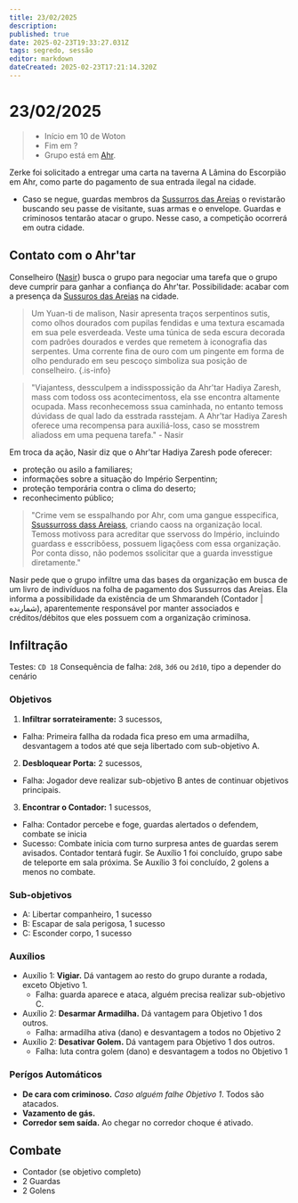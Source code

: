 ```yaml
---
title: 23/02/2025
description: 
published: true
date: 2025-02-23T19:33:27.031Z
tags: segredo, sessão
editor: markdown
dateCreated: 2025-02-23T17:21:14.320Z
---
```


# 23/02/2025

> - Início em 10 de Woton
> - Fim em ?
> - Grupo está em [Ahr](/lugares/plano-material/drafeon/sudeste-de-drafeon/ahr).
<!-- {blockquote:.is-info} -->

Zerke foi solicitado a entregar uma carta na taverna A Lâmina do Escorpião em Ahr, como parte do pagamento de sua entrada ilegal na cidade.
 - Caso se negue, guardas membros da [Sussurros das Areias](/faccoes/faccoes-independentes/sussurros-das-areias) o revistarão buscando seu passe de visitante, suas armas e o envelope. Guardas e criminosos tentarão atacar o grupo. Nesse caso, a competição ocorrerá em outra cidade.


## Contato com o Ahr'tar
Conselheiro ([Nasir](/individuos/nasir-farrokhzad)) busca o grupo para negociar uma tarefa que o grupo deve cumprir para ganhar a confiança do Ahr'tar. Possibilidade: acabar com a presença da [Sussuros das Areias](/faccoes/faccoes-independentes/sussurros-das-areias) na cidade.

> Um Yuan-ti de malison, Nasir apresenta traços serpentinos sutis, como olhos dourados com pupilas fendidas e uma textura escamada em sua pele esverdeada.
Veste uma túnica de seda escura decorada com padrões dourados e verdes que remetem à iconografia das serpentes. Uma corrente fina de ouro com um pingente em forma de olho pendurado em seu pescoço simboliza sua posição de conselheiro.
{.is-info}

> "Viajantess, dessculpem a indisspossição da Ahr'tar Hadiya Zaresh, mass com todoss oss acontecimentoss, ela sse encontra altamente ocupada. Mass reconhecemoss ssua caminhada, no entanto temoss dúvidass de qual lado da esstrada rasstejam. A Ahr'tar Hadiya Zaresh oferece uma recompensa para auxiliá-loss, caso se mosstrem aliadoss em uma pequena tarefa." - Nasir

Em troca da ação, Nasir diz que o Ahr'tar Hadiya Zaresh pode oferecer:
- proteção ou asilo a familiares;
- informações sobre a situação do Império Serpentinn;
- proteção temporária contra o clima do deserto;
- reconhecimento público;

> "Crime vem se esspalhando por Ahr, com uma gangue esspecifica, [Ssussurross dass Areiass](/faccoes/faccoes-independentes/sussurros-das-areias), criando caoss na organização local. Temoss motivoss para acreditar que sservoss do Império, incluindo guardass e esscribõess, possuem ligaçõess com essa organização. Por conta disso, não podemos ssolicitar que a guarda invesstigue diretamente."

Nasir pede que o grupo infiltre uma das bases da organização em busca de um livro de indivíduos na folha de pagamento dos Sussurros das Areias. Ela informa a possibilidade da existência de um Shmarandeh (Contador | شمارنده), aparentemente responsável por manter associados e créditos/débitos que eles possuem com a organização criminosa.

## Infiltração
Testes: `CD 18`
Consequência de falha: `2d8`, `3d6` ou `2d10`, tipo a depender do cenário
### Objetivos
1. **Infiltrar sorrateiramente:** 3 sucessos,
  - Falha: Primeira fallha da rodada fica preso em uma armadilha, desvantagem a todos até que seja libertado com sub-objetivo A.
2. **Desbloquear Porta:** 2 sucessos,
  - Falha: Jogador deve realizar sub-objetivo B antes de continuar objetivos principais.
3. **Encontrar o Contador:** 1 sucessos,
  - Falha: Contador percebe e foge, guardas alertados o defendem, combate se inicia
  - Sucesso: Combate inicia com turno surpresa antes de guardas serem avisados. Contador tentará fugir. Se Auxílio 1 foi concluído, grupo sabe de teleporte em sala próxima. Se Auxílio 3 foi concluído, 2 golens a menos no combate.

### Sub-objetivos
- A: Libertar companheiro, 1 sucesso
- B: Escapar de sala perigosa, 1 sucesso
- C: Esconder corpo, 1 sucesso

### Auxílios
- Auxílio 1: **Vigiar.** Dá vantagem ao resto do grupo durante a rodada, exceto Objetivo 1.
  - Falha: guarda aparece e ataca, alguém precisa realizar sub-objetivo C.
- Auxílio 2: **Desarmar Armadilha.** Dá vantagem para Objetivo 1 dos outros.
  - Falha: armadilha ativa (dano) e desvantagem a todos no Objetivo 2
- Auxílio 2: **Desativar Golem.** Dá vantagem para Objetivo 1 dos outros.
  - Falha: luta contra golem (dano) e desvantagem a todos no Objetivo 1
  
### Perígos Automáticos
- **De cara com criminoso.** *Caso alguém falhe Objetivo 1*. Todos são atacados.
- **Vazamento de gás.**
- **Corredor sem saída.** Ao chegar no corredor choque é ativado.

## Combate

- Contador (se objetivo completo)
- 2 Guardas
- 2 Golens

